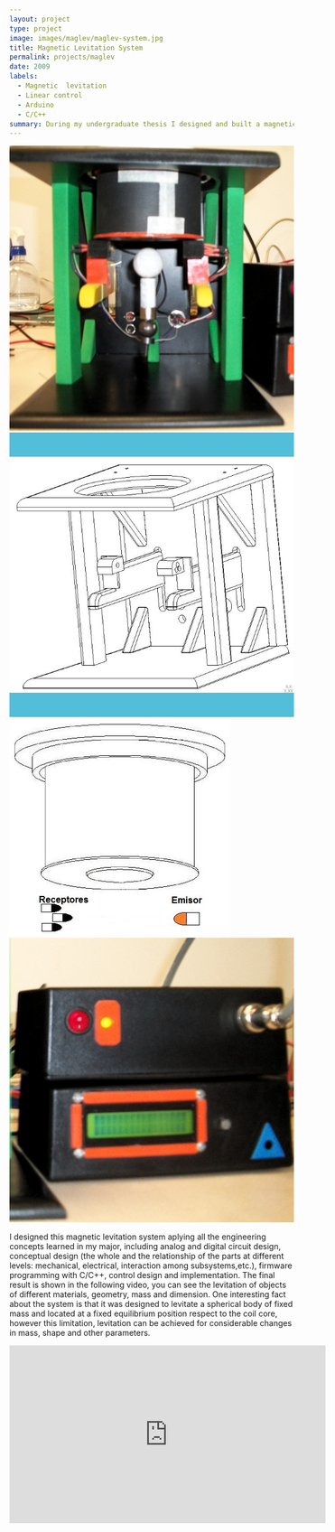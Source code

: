 ```yaml
---
layout: project
type: project
image: images/maglev/maglev-system.jpg
title: Magnetic Levitation System
permalink: projects/maglev
date: 2009
labels:
  - Magnetic  levitation
  - Linear control
  - Arduino
  - C/C++
summary: During my undergraduate thesis I designed and built a magnetic levitation system using linear control techniques. The control system was implemented with an arduino like board know as Pinguino and levitation was achieved for objects of different shapes at around 1.2 cm from the core of the coil.
---
```


<div class="ui small rounded images">
  <img class="ui image" src="../images/maglev/maglev-system.jpg">
  <img class="ui image" src="../images/maglev/maglev-structure.jpg">
  <img class="ui image" src="../images/maglev/maglev-sensors.jpg">
  <img class="ui image" src="../images/maglev/maglev-electronics.jpg">
</div>

I designed this magnetic levitation system aplying all the engineering concepts learned in my major, including analog and digital circuit design, conceptual design (the whole and the relationship of the parts at different levels: mechanical, electrical, interaction among subsystems,etc.), firmware programming with C/C++, control design and implementation. The final result is shown in the following video, you can see the levitation of objects of different materials, geometry, mass and dimension. One interesting fact about the system is that it was designed to levitate a spherical body of fixed mass and located at a fixed equilibrium position respect to the coil core, however this limitation, levitation can be achieved for considerable changes in mass, shape and other parameters.

<iframe width="560" height="315" src="https://www.youtube.com/embed/pp8TWlxj1Ng" frameborder="0" allow="autoplay; encrypted-media" allowfullscreen></iframe>



